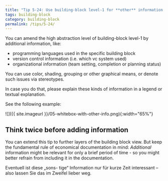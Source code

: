 ```yaml
---
title: "Tip 5-24: Use building-block level-1 for **other** information!"
tags: building-block
category: building-block
permalink: /tips/5-24/
---
```


You can amend the high abstraction level of building-block level-1
by additional information, like:

* programming languages used in the specific building block
* version control information (i.e. which vc system used)
* organizational information (team setting, completion or planning status)

You can use color, shading, grouping or other graphical
means, or denote such issues via stereotypes.

In case you do that, please explain these kinds of information
in a legend or textual explanation.

See the following example:

![]({{ site.imageurl }}/05-whitebox-with-other-info.png){:width="65%"}


## Think twice before adding information

You can extend this tip to further layers of the building block view. But keep the fundamental rule of economical documentation
in mind: _Additional_ information might be relevant for only a brief
period of time - so you might better refrain from including it in the
documentation.

Eventuell ist diese „sons- tige“ Information nur für kurze Zeit interessant – also lassen Sie das im Zweifel lieber weg.
